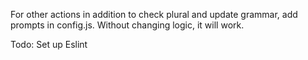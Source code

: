 For other actions in addition to check plural and update grammar, add prompts in config.js. Without changing logic, it will work.

Todo: Set up Eslint
